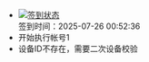 - [![签到状态](https://github.com/womade/Cloud189-Actions/actions/workflows/main.yml/badge.svg?branch=main)](https://github.com/womade/Cloud189-Actions/actions/workflows/main.yml) <br> 签到时间：2025-07-26 00:52:36
- 开始执行帐号1
- 设备ID不存在，需要二次设备校验
